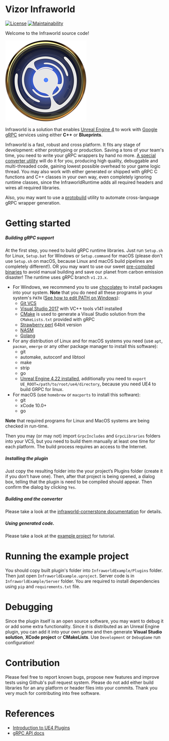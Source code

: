 Vizor Infraworld
================

[![License](https://img.shields.io/badge/License-Apache%202.0-blue.svg)](https://opensource.org/licenses/Apache-2.0)
[![Maintainability](https://api.codeclimate.com/v1/badges/d8740022fdc1bbc8277b/maintainability)](https://codeclimate.com/github/vizor-games/InfraworldRuntime/maintainability)

Welcome to the Infraworld source code!

![](icon.png)

Infraworld is a solution that enables [Unreal Engine 4](https://www.unrealengine.com/en-US) to work with [Google gRPC](https://gRPC.io) services using either **C++** or **Blueprints**.

Infraworld is a fast, robust and cross platform.
It fits any stage of development: either prototyping or production. Saving a tons of your team's time, you need to write your gRPC wrappers by hand no more.
[A special converter utility](https://github.com/vizor-games/infraworld-cornerstone) will do it for you, producing high quality, debuggable and multi-threaded code, gaining lowest possible overhead to your game logic thread.
You may also work with either generated or shipped with gRPC C functions and C++ classes in your own way, even completely ignoring runtime classes, since the InfraworldRuntime adds all required headers and wires all required libraries.

Also, you may want to use a [protobuild](https://github.com/vizor-games/infraworld-protobuild) utility to automate cross-language gRPC wrapper generation.


Getting started
===============

##### Building gRPC support

At the first step, you need to build gRPC runtime libraries.
Just run `Setup.sh` for Linux, `Setup.bat` for Windows or `Setup.command` for macOS (please don't use `Setup.sh` on macOS, because Linux and macOS build pipelines are completely different!). OR you may want to use our sweet [pre-compiled binaries](../../releases) to avoid manual building and save our planet from carbon emission disaster! The runtime uses gRPC branch `v1.23.x`.

* For Windows, we recommend you to use [chocolatey](https://chocolatey.org) to install packages into your system.
**Note** that you do need all these programs in your system's `PATH` ([See how to edit PATH on Windows](https://www.computerhope.com/issues/ch000549.htm)):
  * [Git VCS](https://git-scm.com/download/win)
  * [Visual Studio 2017](https://visualstudio.microsoft.com/downloads/) with VC++ tools v141 installed
  * [CMake](https://cmake.org) is used to generate a Visual Studio solution from the `CMakeLists.txt` provided with gRPC
  * [Strawberry perl](http://strawberryperl.com) 64bit version
  * [NASM](https://www.nasm.us)
  * [Golang](https://golang.org/doc/install)
* For any distribution of Linux and for macOS systems you need (use `apt`, `pacman`, `emerge` or any other package manager to install this software):
  * git
  * automake, autoconf and libtool
  * make
  * strip
  * go
  * [Unreal Engine 4.22 installed](https://github.com/EpicGames/UnrealEngine/tree/4.22), additionally you need to `export UE_ROOT=/path/to/root/ue4/directory`, because you need UE4 to build GRPC for linux.
* For macOS (use `homebrew` or `macports` to install this software):
  * git
  * xCode 10.0+
  * go

**Note** that required programs for Linux and MacOS systems are being checked in run-time.

Then you may (or may not) import `GrpcIncludes` and `GrpcLibraries` folders into your VCS, but you need to build them manually at least one time for each platform.
The build process requires an access to the Internet.

##### Installing the plugin
Just copy the resulting folder into the your project’s Plugins folder (create it if you don’t have one).
Then, after that project is being opened, a dialog box, telling that the plugin is need to be compiled should appear. Then confirm the dialog by clicking `Yes`.

##### Building and the converter
Please take a look at the [infraworld-cornerstone documentation](https://github.com/vizor-games/infraworld-cornerstone) for details.

##### Using generated code.
Please take a look at the [example project](https://drive.google.com/open?id=13EZzP_9033vBC7VzJf9LFrygg42LHaOW) for tutorial.

Running the example project
===========================

You should copy built plugin's folder into `InfraworldExample/Plugins` folder.
Then just open `InfraworldExample.uproject`. Server code is in `InfraworldExample/Server` folder.
You are required to install dependencies using `pip` and `requirements.txt` file.

Debugging
=========

Since the plugin itself is an open source software, you may want to debug it or add some extra functionality.
Since it is distributed as an Unreal Engine plugin, you can add it into your own game
and then generate **Visual Studio solution**, **XCode project** or **CMakeLists**. Use `Development` or `DebugGame` run configuration!

Contribution
============

Please feel free to report known bugs, propose new features and improve tests using Github's pull request system.
Please do not add either build libraries for an any platform or header files into your commits. Thank you very much for contributing into free software.

References
==========
* [Introduction to UE4 Plugins](https://wiki.unrealengine.com/An_Introduction_to_UE4_Plugins)
* [gRPC API docs](https://gRPC.io/docs/)
